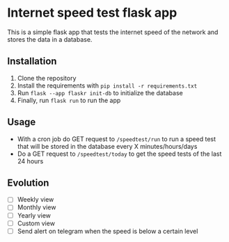 # Internet speed test flask app

This is a simple flask app that tests the internet speed of the network and stores the data in a database.

## Installation

1. Clone the repository
2. Install the requirements with `pip install -r requirements.txt`
3. Run `flask --app flaskr init-db` to initialize the database
4. Finally, run `flask run` to run the app

## Usage

- With a cron job do GET request to `/speedtest/run` to run a speed test that will be stored in the database every X
  minutes/hours/days
- Do a GET request to `/speedtest/today` to get the speed tests of the last 24 hours

## Evolution

- [ ] Weekly view
- [ ] Monthly view
- [ ] Yearly view
- [ ] Custom view
- [ ] Send alert on telegram when the speed is below a certain level